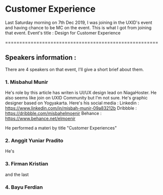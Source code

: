 # Customer Experience

Last Saturday morning on 7th Dec 2019, I was joining in the UXID's event and having chance to be MC on the event.
This is what I got from joining that event. Event's title : Design for Customer Experience

======================================================
## Speakers information :

There are 4 speakers on that event, I'll give a short brief about them.
### 1. Misbahul Munir
He's role by this article has writen is UI/UX design lead on NiagaHoster. He also seems like join on UXID Community but I'm not sure. He's graphic designer based on Yogyakarta.
Here's his social media :
Linkedin : https://www.linkedin.com/in/misbah-munir-09a83212b
Dribbble : https://dribbble.com/misbahelmoenir
Behance : https://www.behance.net/elmoenir

He performed a materi by title "Customer Experiences"

### 2. Anggit Yuniar Pradito
He's 

### 3. Firman Kristian

and the last

### 4. Bayu Ferdian

